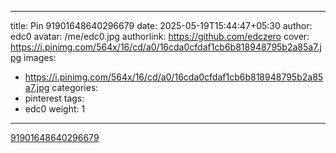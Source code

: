 
---
title: Pin 91901648640296679
date: 2025-05-19T15:44:47+05:30
author: edc0
avatar: /me/edc0.jpg
authorlink: https://github.com/edczero
cover: https://i.pinimg.com/564x/16/cd/a0/16cda0cfdaf1cb6b818948795b2a85a7.jpg
images:
   - https://i.pinimg.com/564x/16/cd/a0/16cda0cfdaf1cb6b818948795b2a85a7.jpg
categories:
  - pinterest
tags:
  - edc0
weight: 1
---

<!--more-->

[91901648640296679](https://in.pinterest.com/pin/91901648640296679/)

	